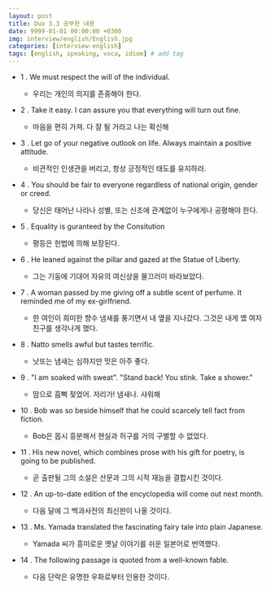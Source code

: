```yaml
---
layout: post
title: Duo 3.3 공부한 내용
date: 9999-01-01 00:00:00 +0300
img: interview/english/English.jpg
categories: [interview-english] 
tags: [english, speaking, voca, idiom] # add tag
---
```


+ 1 . We must respect the will of the individual.
    + 우리는 개인의 의지를 존중해야 한다.
        
+ 2 . Take it easy. I can assure you that everything will turn out fine.
    + 마음을 편히 가져. 다 잘 될 거라고 나는 확신해
        
+ 3 . Let go of your negative outlook on life. Always maintain a positive attitude.
    + 비관적인 인생관을 버리고, 항상 긍정적인 태도를 유지하라.
    
+ 4 . You should be fair to everyone regardless of national origin, gender or creed.
    + 당신은 태어난 나라나 성별, 또는 신조에 관계없이 누구에게나 공평해야 한다.

+ 5 . Equality is guranteed by the Consitution
    + 평등은 헌법에 의해 보장된다.
    
+ 6 . He leaned against the pillar and gazed at the Statue of Liberty.
    + 그는 기둥에 기대어 자유의 여신상을 물끄러미 바라보았다.

+ 7 . A woman passed by me giving off a subtle scent of perfume. It reminded me of my ex-girlfriend.
    + 한 여인이 희미한 향수 냄새를 풍기면서 내 옆을 지나갔다. 그것은 내게 옜 여자친구를 생각나게 했다.
    
+ 8 . Natto smells awful but tastes terrific.
    + 낫또는 냄새는 심하지만 맛은 아주 좋다.
    
+ 9 . "I am soaked with sweat". "Stand back! You stink. Take a shower."
    + 땀으로 흠뻑 젖었어. 저리가! 냄새나. 샤워해
    
+ 10 . Bob was so beside himself that he could scarcely tell fact from fiction.
    + Bob은 몹시 흥분해서 현실과 허구를 거의 구별할 수 없었다. 
    
+ 11 . His new novel, which combines prose with his gift for poetry, is going to be published.
    + 곧 출판될 그의 소설은 산문과 그의 시적 재능을 결합시킨 것이다.
    
+ 12 . An up-to-date edition of the encyclopedia will come out next month.
    + 다음 달에 그 백과사전의 최신판이 나올 것이다.
    
+ 13 . Ms. Yamada translated the fascinating fairy tale into plain Japanese.
    + Yamada 씨가 흥미로운 옛날 이야기를 쉬운 일본어로 번역했다.
    
+ 14 . The following passage is quoted from a well-known fable.
    + 다음 단락은 유명한 우화로부터 인용한 것이다.